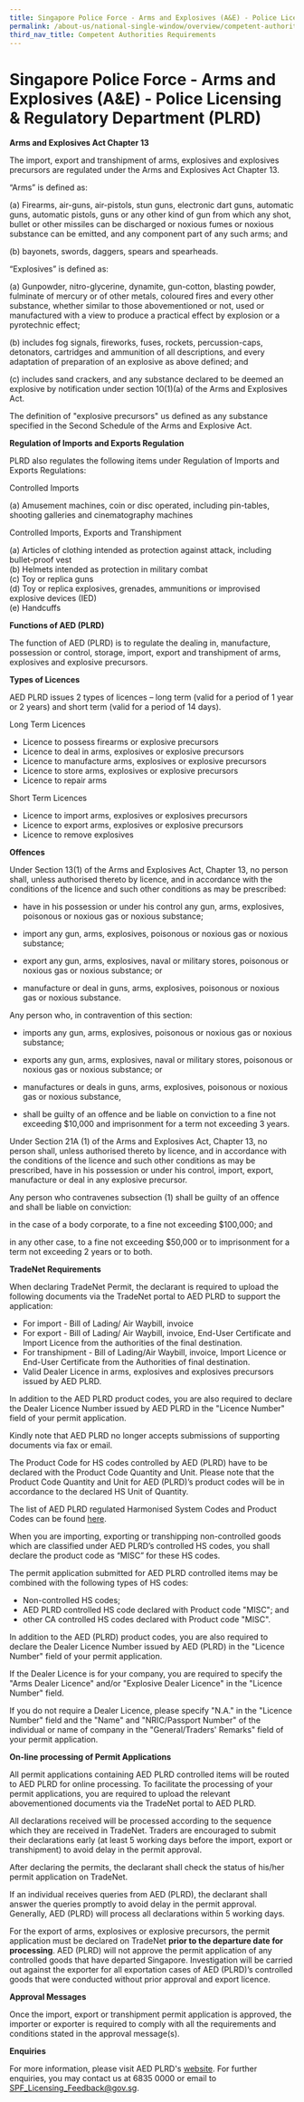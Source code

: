 ```yaml
---
title: Singapore Police Force - Arms and Explosives (A&E) - Police Licensing & Regulatory Department (PLRD)
permalink: /about-us/national-single-window/overview/competent-authorities-requirements/Arms-and-explosives
third_nav_title: Competent Authorities Requirements
---
```



# Singapore Police Force - Arms and Explosives (A&E) - Police Licensing & Regulatory Department (PLRD)

**Arms and Explosives Act Chapter 13**

The import, export and transhipment of arms, explosives and explosives precursors are regulated under the Arms and Explosives Act Chapter 13.

“Arms” is defined as:

(a) Firearms, air-guns, air-pistols, stun guns, electronic dart guns, automatic guns, automatic pistols, guns or any other kind of gun from which any shot, bullet or other missiles can be discharged or noxious fumes or noxious substance can be emitted, and any component part of any such arms; and

(b) bayonets, swords, daggers, spears and spearheads.

“Explosives” is defined as:

(a) Gunpowder, nitro-glycerine, dynamite, gun-cotton, blasting powder, fulminate of mercury or of other metals, coloured fires and every other substance, whether similar to those abovementioned or not, used or manufactured with a view to produce a practical effect by explosion or a pyrotechnic effect;

(b) includes fog signals, fireworks, fuses, rockets, percussion-caps, detonators, cartridges and ammunition of all descriptions, and every adaptation of preparation of an explosive as above defined; and

(c) includes sand crackers, and any substance declared to be deemed an explosive by notification under section 10(1)(a) of the Arms and Explosives Act.

The definition of "explosive precursors" us defined as any substance specified in the Second Schedule of the Arms and Explosive Act.

**Regulation of Imports and Exports Regulation**

PLRD also regulates the following items under Regulation of Imports and Exports Regulations:

Controlled Imports

(a) Amusement machines, coin or disc operated, including pin-tables, shooting galleries and cinematography machines

Controlled Imports, Exports and Transhipment

(a) Articles of clothing intended as protection against attack, including bullet-proof vest  
(b) Helmets intended as protection in military combat  
(c) Toy or replica guns  
(d) Toy or replica explosives, grenades, ammunitions or improvised explosive devices (IED)  
(e) Handcuffs

**Functions of AED (PLRD)**

The function of AED (PLRD) is to regulate the dealing in, manufacture, possession or control, storage, import, export and transhipment of arms, explosives and explosive precursors.

**Types of Licences**

AED PLRD issues 2 types of licences – long term (valid for a period of 1 year or 2 years) and short term (valid for a period of 14 days).

Long Term Licences

-   Licence to possess firearms or explosive precursors
-   Licence to deal in arms, explosives or explosive precursors
-   Licence to manufacture arms, explosives or explosive precursors
-   Licence to store arms, explosives or explosive precursors
-   Licence to repair arms

Short Term Licences

-   Licence to import arms, explosives or explosives precursors
-   Licence to export arms, explosives or explosive precursors
-   Licence to remove explosives

**Offences**

Under Section 13(1) of the Arms and Explosives Act, Chapter 13, no person shall, unless authorised thereto by licence, and in accordance with the conditions of the licence and such other conditions as may be prescribed:

-   have in his possession or under his control any gun, arms, explosives, poisonous or noxious gas or noxious substance;
    
-   import any gun, arms, explosives, poisonous or noxious gas or noxious substance;
    
-   export any gun, arms, explosives, naval or military stores, poisonous or noxious gas or noxious substance; or
    
-   manufacture or deal in guns, arms, explosives, poisonous or noxious gas or noxious substance.
    

Any person who, in contravention of this section:

-   imports any gun, arms, explosives, poisonous or noxious gas or noxious substance;
    
-   exports any gun, arms, explosives, naval or military stores, poisonous or noxious gas or noxious substance; or
    
-   manufactures or deals in guns, arms, explosives, poisonous or noxious gas or noxious substance,
    
-   shall be guilty of an offence and be liable on conviction to a fine not exceeding $10,000 and imprisonment for a term not exceeding 3 years.
    

Under Section 21A (1) of the Arms and Explosives Act, Chapter 13, no person shall, unless authorised thereto by licence, and in accordance with the conditions of the licence and such other conditions as may be prescribed, have in his possession or under his control, import, export, manufacture or deal in any explosive precursor.

Any person who contravenes subsection (1) shall be guilty of an offence and shall be liable on conviction:

in the case of a body corporate, to a fine not exceeding $100,000; and

in any other case, to a fine not exceeding $50,000 or to imprisonment for a term not exceeding 2 years or to both.

**TradeNet Requirements**

When declaring TradeNet Permit, the declarant is required to upload the following documents via the TradeNet portal to AED PLRD to support the application:

-   For import - Bill of Lading/ Air Waybill, invoice
-   For export - Bill of Lading/ Air Waybill, invoice, End-User Certificate and Import Licence from the authorities of the final destination.
-   For transhipment - Bill of Lading/Air Waybill, invoice, Import Licence or End-User Certificate from the Authorities of final destination.
-   Valid Dealer Licence in arms, explosives and explosives precursors issued by AED PLRD.

In addition to the AED PLRD product codes, you are also required to declare the Dealer Licence Number issued by AED PLRD in the "Licence Number" field of your permit application.

Kindly note that AED PLRD no longer accepts submissions of supporting documents via fax or email.

The Product Code for HS codes controlled by AED (PLRD) have to be declared with the Product Code Quantity and Unit. Please note that the Product Code Quantity and Unit for AED (PLRD)’s product codes will be in accordance to the declared HS Unit of Quantity.

The list of AED PLRD regulated Harmonised System Codes and Product Codes can be found  [here](https://www.customs.gov.sg/-/media/cus/files/about-us/annexes-and-appendices/appendix-d---items-under-import-export-transhipment-control.pdf?la=en&hash=B9BCA97D84E0D0CF8D4114D7C14FA0BEA25176BF).

When you are importing, exporting or transhipping non-controlled goods which are classified under AED PLRD’s controlled HS codes, you shall declare the product code as “MISC” for these HS codes.

The permit application submitted for AED PLRD controlled items may be combined with the following types of HS codes:

-   Non-controlled HS codes;
-   AED PLRD controlled HS code declared with Product code "MISC"; and
-   other CA controlled HS codes declared with Product code "MISC".

In addition to the AED (PLRD) product codes, you are also required to declare the Dealer Licence Number issued by AED (PLRD) in the "Licence Number" field of your permit application.

If the Dealer Licence is for your company, you are required to specify the "Arms Dealer Licence" and/or "Explosive Dealer Licence" in the "Licence Number" field.

If you do not require a Dealer Licence, please specify "N.A." in the "Licence Number" field and the "Name" and "NRIC/Passport Number" of the individual or name of company in the "General/Traders' Remarks" field of your permit application.

**On-line processing of Permit Applications**

All permit applications containing AED PLRD controlled items will be routed to AED PLRD for online processing. To facilitate the processing of your permit applications, you are required to upload the relevant abovementioned documents via the TradeNet portal to AED PLRD.

All declarations received will be processed according to the sequence which they are received in TradeNet. Traders are encouraged to submit their declarations early (at least 5 working days before the import, export or transhipment) to avoid delay in the permit approval.

After declaring the permits, the declarant shall check the status of his/her permit application on TradeNet.

If an individual receives queries from AED (PLRD), the declarant shall answer the queries promptly to avoid delay in the permit approval. Generally, AED (PLRD) will process all declarations within 5 working days.

For the export of arms, explosives or explosive precursors, the permit application must be declared on TradeNet  **prior to the departure date for processing**. AED (PLRD) will not approve the permit application of any controlled goods that have departed Singapore. Investigation will be carried out against the exporter for all exportation cases of AED (PLRD)’s controlled goods that were conducted without prior approval and export licence.

**Approval Messages**

Once the import, export or transhipment permit application is approved, the importer or exporter is required to comply with all the requirements and conditions stated in the approval message(s).

**Enquiries**

For more information, please visit AED PLRD's  [website](https://www.police.gov.sg/e-services). For further enquiries, you may contact us at 6835 0000 or email to SPF_Licensing_Feedback@gov.sg.
